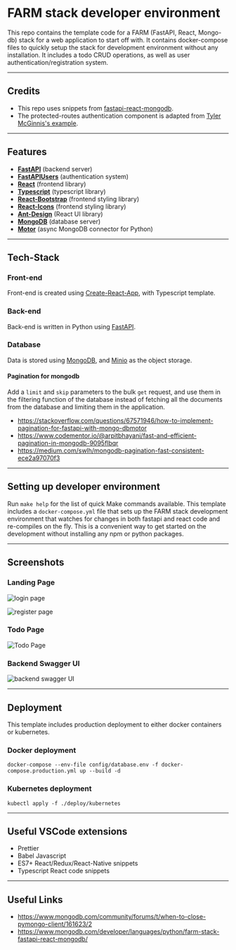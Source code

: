 # FARM stack developer environment

This repo contains the template code for a FARM (FastAPI, React, Mongo-db) stack for a web application to start off with. It contains docker-compose files to quickly setup the stack for development environment without any installation. It includes a todo CRUD operations, as well as user authentication/registration system.

<hr>

## Credits

* This repo uses snippets from [fastapi-react-mongodb](https://github.com/ankushjain2001/fastapi-react-mongodb).
* The protected-routes authentication component is adapted from [Tyler McGinnis's example](https://ui.dev/react-router-protected-routes-authentication).

<hr>

## Features

- **[FastAPI](https://github.com/tiangolo/fastapi)** (backend server)
- **[FastAPIUsers](https://github.com/frankie567/fastapi-users)** (authentication system)
- **[React](https://reactjs.org/)** (frontend library)
- **[Typescript](https://www.typescriptlang.org/)** (typescript library)
- **[React-Bootstrap](https://github.com/react-bootstrap/react-bootstrap)** (frontend styling library)
- **[React-Icons](https://github.com/react-icons/react-icons)** (frontend styling library)
- **[Ant-Design](https://ant.design/docs/react/introduce)** (React UI library)
- **[MongoDB](https://github.com/mongodb/mongo)** (database server)
- **[Motor](https://github.com/mongodb/motor)** (async MongoDB connector for Python)

<hr>

## Tech-Stack

### Front-end

Front-end is created using [Create-React-App](https://create-react-app.dev/), with Typescript template.

### Back-end

Back-end is written in Python using [FastAPI](https://fastapi.tiangolo.com/).

### Database

Data is stored using [MongoDB](https://www.mongodb.com/), and [Minio](https://min.io/) as the object storage.

#### Pagination for mongodb

Add a `limit` and `skip` parameters to the bulk `get` request, and use them in the filtering function of the database instead of fetching all the documents from the database and limiting them in the application.

* https://stackoverflow.com/questions/67571946/how-to-implement-pagination-for-fastapi-with-mongo-dbmotor
* https://www.codementor.io/@arpitbhayani/fast-and-efficient-pagination-in-mongodb-9095flbqr
* https://medium.com/swlh/mongodb-pagination-fast-consistent-ece2a97070f3

<hr>

## Setting up developer environment

Run `make help` for the list of quick Make commands available. This template includes a `docker-compose.yml` file that sets up the FARM stack development environment that watches for changes in both fastapi and react code and re-compiles on the fly. This is a convenient way to get started on the development without installing any npm or python packages.

<hr>

## Screenshots

### Landing Page
![login page](https://user-images.githubusercontent.com/27609953/189017837-3c43fe26-c4e2-4efe-86c4-6844d95644e8.png)

![register page](https://user-images.githubusercontent.com/27609953/189017856-4474169b-1b99-4f1e-b91c-65b912e62dd5.png)

### Todo Page
![Todo Page](https://user-images.githubusercontent.com/27609953/189018393-3882fc86-a26c-4ac8-9bc6-3a94f0cf9ab8.png)

### Backend Swagger UI
![backend swagger UI](https://user-images.githubusercontent.com/27609953/189018000-deba3755-4fc2-4ed5-82df-39c9defa68d3.png)

<hr>

## Deployment

This template includes production deployment to either docker containers or kubernetes. 

### Docker deployment

`docker-compose --env-file config/database.env -f docker-compose.production.yml up --build -d`

### Kubernetes deployment

`kubectl apply -f ./deploy/kubernetes`

<hr>

## Useful VSCode extensions

* Prettier
* Babel Javascript
* ES7+ React/Redux/React-Native snippets
* Typescript React code snippets

<hr>

## Useful Links

* https://www.mongodb.com/community/forums/t/when-to-close-pymongo-client/161623/2
* https://www.mongodb.com/developer/languages/python/farm-stack-fastapi-react-mongodb/
